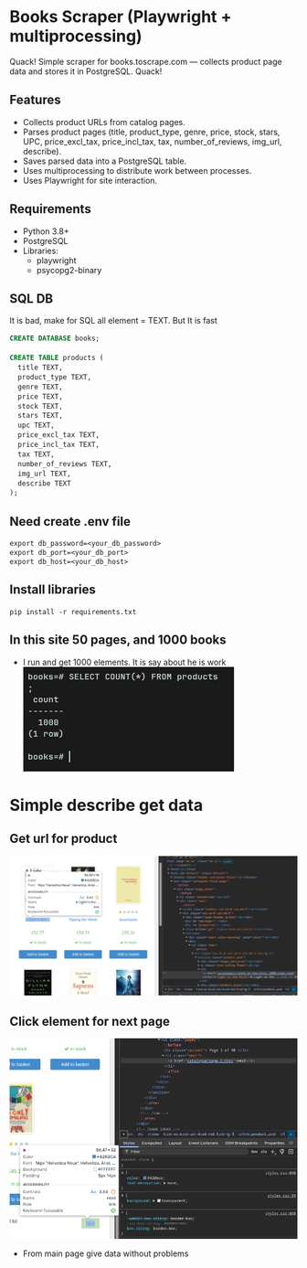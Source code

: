 # Books Scraper (Playwright + multiprocessing)

Quack! Simple scraper for books.toscrape.com — collects product page data and stores it in PostgreSQL. Quack!

## Features

- Collects product URLs from catalog pages.
- Parses product pages (title, product_type, genre, price, stock, stars, UPC, price_excl_tax, price_incl_tax, tax, number_of_reviews, img_url, describe).
- Saves parsed data into a PostgreSQL table.
- Uses multiprocessing to distribute work between processes.
- Uses Playwright for site interaction.

## Requirements

- Python 3.8+
- PostgreSQL
- Libraries:
  - playwright
  - psycopg2-binary

## SQL DB

It is bad, make for SQL all element = TEXT. But It is fast
```sql
CREATE DATABASE books;

CREATE TABLE products (
  title TEXT,
  product_type TEXT,
  genre TEXT,
  price TEXT,
  stock TEXT,
  stars TEXT,
  upc TEXT,
  price_excl_tax TEXT,
  price_incl_tax TEXT,
  tax TEXT,
  number_of_reviews TEXT,
  img_url TEXT,
  describe TEXT
);
```

## Need create .env file
```angular2html
export db_password=<your_db_password>
export db_port=<your_db_port>
export db_host=<your_db_host>
```
## Install libraries
```
pip install -r requirements.txt
```

## In this site 50 pages, and 1000 books
- I run and get 1000 elements. It is say about he is work
![img.png](photo_readme/img.png)

# Simple describe get data

## Get url for product

![img.png](photo_readme/img_0.png)

## Click element for next page

![img_1.png](photo_readme/img_1.png)

- From main page give data without problems
